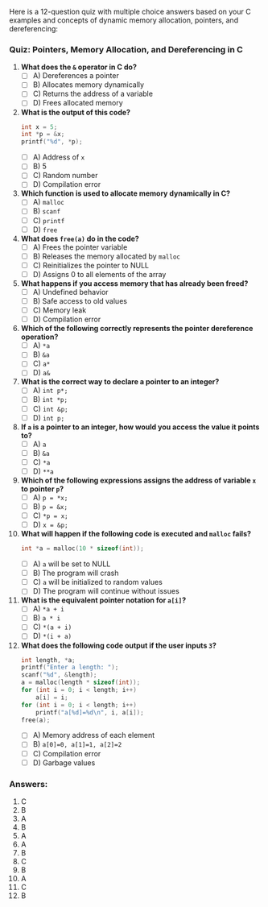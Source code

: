 Here is a 12-question quiz with multiple choice answers based on your C examples and concepts of dynamic memory allocation, pointers, and dereferencing:

### Quiz: Pointers, Memory Allocation, and Dereferencing in C

1. **What does the `&` operator in C do?**
   - [ ] A) Dereferences a pointer
   - [ ] B) Allocates memory dynamically
   - [ ] C) Returns the address of a variable
   - [ ] D) Frees allocated memory

2. **What is the output of this code?**
   ```c
   int x = 5;
   int *p = &x;
   printf("%d", *p);
   ```
   - [ ] A) Address of `x`
   - [ ] B) 5
   - [ ] C) Random number
   - [ ] D) Compilation error

3. **Which function is used to allocate memory dynamically in C?**
   - [ ] A) `malloc`
   - [ ] B) `scanf`
   - [ ] C) `printf`
   - [ ] D) `free`

4. **What does `free(a)` do in the code?**
   - [ ] A) Frees the pointer variable
   - [ ] B) Releases the memory allocated by `malloc`
   - [ ] C) Reinitializes the pointer to NULL
   - [ ] D) Assigns 0 to all elements of the array

5. **What happens if you access memory that has already been freed?**
   - [ ] A) Undefined behavior
   - [ ] B) Safe access to old values
   - [ ] C) Memory leak
   - [ ] D) Compilation error

6. **Which of the following correctly represents the pointer dereference operation?**
   - [ ] A) `*a`
   - [ ] B) `&a`
   - [ ] C) `a*`
   - [ ] D) `a&`

7. **What is the correct way to declare a pointer to an integer?**
   - [ ] A) `int p*;`
   - [ ] B) `int *p;`
   - [ ] C) `int &p;`
   - [ ] D) `int p;`

8. **If `a` is a pointer to an integer, how would you access the value it points to?**
   - [ ] A) `a`
   - [ ] B) `&a`
   - [ ] C) `*a`
   - [ ] D) `**a`

9. **Which of the following expressions assigns the address of variable `x` to pointer `p`?**
   - [ ] A) `p = *x;`
   - [ ] B) `p = &x;`
   - [ ] C) `*p = x;`
   - [ ] D) `x = &p;`

10. **What will happen if the following code is executed and `malloc` fails?**
    ```c
    int *a = malloc(10 * sizeof(int));
    ```
    - [ ] A) `a` will be set to NULL
    - [ ] B) The program will crash
    - [ ] C) `a` will be initialized to random values
    - [ ] D) The program will continue without issues

11. **What is the equivalent pointer notation for `a[i]`?**
    - [ ] A) `*a + i`
    - [ ] B) `a * i`
    - [ ] C) `*(a + i)`
    - [ ] D) `*(i + a)`

12. **What does the following code output if the user inputs `3`?**
    ```c
    int length, *a;
    printf("Enter a length: ");
    scanf("%d", &length);
    a = malloc(length * sizeof(int));
    for (int i = 0; i < length; i++)
        a[i] = i;
    for (int i = 0; i < length; i++)
        printf("a[%d]=%d\n", i, a[i]);
    free(a);
    ```
    - [ ] A) Memory address of each element
    - [ ] B) `a[0]=0, a[1]=1, a[2]=2`
    - [ ] C) Compilation error
    - [ ] D) Garbage values

### Answers:
1. C
2. B
3. A
4. B
5. A
6. A
7. B
8. C
9. B
10. A
11. C
12. B